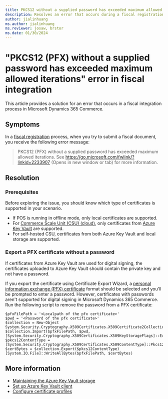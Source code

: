 ```yaml
---
title: PKCS12 without a supplied password has exceeded maximum allowed iterations error
description: Resolves an error that occurs during a fiscal registration process in Microsoft Dynamics 365 Commerce.
author: jialinhuang
ms.author: jialinhuang
ms.reviewer: josaw, brstor
ms.date: 01/30/2024
---
```

# "PKCS12 (PFX) without a supplied password has exceeded maximum allowed iterations" error in fiscal integration

This article provides a solution for an error that occurs in a fiscal integration process in Microsoft Dynamics 365 Commerce.

## Symptoms

In a [fiscal registration](/dynamics365/commerce/localizations/dev-itpro/fiscal-integration-for-retail-channel) process, when you try to submit a fiscal document, you receive the following error message:

> PKCS12 (PFX) without a supplied password has exceeded maximum allowed iterations. See https://go.microsoft.com/fwlink/?linkid=2233907 (Opens in new window or tab) for more information.

## Resolution

### Prerequisites

Before exploring the issue, you should know which type of certificates is supported in your scenario.

- If POS is running in offline mode, only local certificates are supported.
- For [Commerce Scale Unit (CSU) (cloud)](/dynamics365/fin-ops-core/dev-itpro/deployment/initialize-retail-channels), only certificates from [Azure Key Vault](/azure/key-vault/general/basic-concepts) are supported.
- For self-hosted CSU, certificates from both Azure Key Vault and local storage are supported.

### Export a PFX certificate without a password

If certificates from Azure Key Vault are used for digital signing, the certificates uploaded to Azure Key Vault should contain the private key and not have a password.

If you export the certificate using Certificate Export Wizard, a [personal information exchange (PFX) certificate](/mem/configmgr/mdm/deploy-use/create-pfx-certificate-profiles) format should be selected and you'll be prompted to enter a password. However, certificates with passwords aren't supported for digital signing in Microsoft Dynamics 365 Commerce. Run the following script to remove the password from a PFX certificate:

```pwsh
$pfxFilePath = '<Localpath of the pfx certificate>'
$pwd = '<Password of the pfx certificate>'
$collection = New-Object System.Security.Cryptography.X509Certificates.X509Certificate2Collection
$collection.Import($pfxFilePath, $pwd, [System.Security.Cryptography.X509Certificates.X509KeyStorageFlags]::Exportable)
$pkcs12ContentType = [System.Security.Cryptography.X509Certificates.X509ContentType]::Pkcs12
$certBytes = $collection.Export($pkcs12ContentType)
[System.IO.File]::WriteAllBytes($pfxFilePath, $certBytes)
```

## More information

- [Maintaining the Azure Key Vault storage](https://support.microsoft.com/topic/maintaining-azure-key-vault-storage-ebd478ba-446e-61cc-4a17-39c1a64cc2d6)
- [Set up Azure Key Vault client](/dynamics365/finance/localizations/global/setting-up-azure-key-vault-client)
- [Configure certificate profiles](/dynamics365/commerce/localizations/global/certificate-profiles-for-retail-stores)
